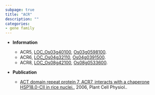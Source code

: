 ```yaml
---
subpage: true
title: "ACR"
description: ""
categories:
- gene family
---
```


* **Information**  
    + ACR5, [LOC_Os03g40100](http://rice.plantbiology.msu.edu/cgi-bin/ORF_infopage.cgi?orf=LOC_Os03g40100), [Os03g0598100](http://rapdb.dna.affrc.go.jp/viewer/gbrowse_details/irgsp1?name=Os03g0598100).
    + ACR6, [LOC_Os04g32110](http://rice.plantbiology.msu.edu/cgi-bin/ORF_infopage.cgi?orf=LOC_Os04g32110), [Os04g0391500](http://rapdb.dna.affrc.go.jp/viewer/gbrowse_details/irgsp1?name=Os04g0391500).
    + ACR8, [LOC_Os08g42100](http://rice.plantbiology.msu.edu/cgi-bin/ORF_infopage.cgi?orf=LOC_Os08g42100), [Os08g0533600](http://rapdb.dna.affrc.go.jp/viewer/gbrowse_details/irgsp1?name=Os08g0533600).

* **Publication**  
    + [ACT domain repeat protein 7, ACR7, interacts with a chaperone HSP18.0-CII in rice nuclei.](http://www.ncbi.nlm.nih.gov/pubmed?term=ACT+domain+repeat+protein+7,+ACR7,+interacts+with+a+chaperone+HSP18.0-CII+in+rice+nuclei.%5BTitle%5D), 2006, Plant Cell Physiol..


